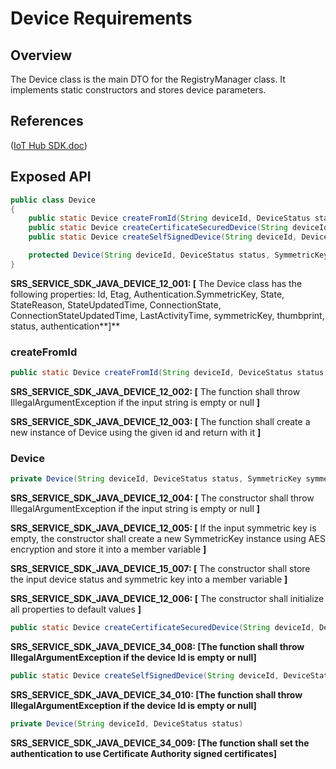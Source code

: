 # Device Requirements

## Overview

The Device class is the main DTO for the RegistryManager class. It implements static constructors and stores device parameters.

## References

([IoT Hub SDK.doc](https://microsoft.sharepoint.com/teams/Azure_IoT/_layouts/15/WopiFrame.aspx?sourcedoc={9A552E4B-EC00-408F-AE9A-D8C2C37E904F}&file=IoT%20Hub%20SDK.docx&action=default))

## Exposed API

```java
public class Device
{
    public static Device createFromId(String deviceId, DeviceStatus status, SymmetricKey symmetricKey)
    public static Device createCertificateSecuredDevice(String deviceId, DeviceStatus status)
    public static Device createSelfSignedDevice(String deviceId, DeviceStatus status, String primaryThumbprint, String secondaryThumbprint)

    protected Device(String deviceId, DeviceStatus status, SymmetricKey symmetricKey)
}
```
**SRS_SERVICE_SDK_JAVA_DEVICE_12_001: [** The Device class has the following properties: Id, Etag, Authentication.SymmetricKey, State, StateReason, StateUpdatedTime, ConnectionState, ConnectionStateUpdatedTime, LastActivityTime, symmetricKey, thumbprint, status, authentication**]**

### createFromId

```java
public static Device createFromId(String deviceId, DeviceStatus status, SymmetricKey symmetricKey) throws IllegalArgumentException, NoSuchAlgorithmException;
```
**SRS_SERVICE_SDK_JAVA_DEVICE_12_002: [** The function shall throw IllegalArgumentException if the input string is empty or null **]**

**SRS_SERVICE_SDK_JAVA_DEVICE_12_003: [** The function shall create a new instance of Device using the given id and return with it **]**

### Device

```java
private Device(String deviceId, DeviceStatus status, SymmetricKey symmetricKey) throws NoSuchAlgorithmException, IllegalArgumentException;
```
**SRS_SERVICE_SDK_JAVA_DEVICE_12_004: [** The constructor shall throw IllegalArgumentException if the input string is empty or null **]**

**SRS_SERVICE_SDK_JAVA_DEVICE_12_005: [** If the input symmetric key is empty, the constructor shall create a new SymmetricKey instance using AES encryption and store it into a member variable **]**

**SRS_SERVICE_SDK_JAVA_DEVICE_15_007: [** The constructor shall store the input device status and symmetric key into a member variable **]**

**SRS_SERVICE_SDK_JAVA_DEVICE_12_006: [** The constructor shall initialize all properties to default values **]**


```java
public static Device createCertificateSecuredDevice(String deviceId, DeviceStatus status)
```
**SRS_SERVICE_SDK_JAVA_DEVICE_34_008: [**The function shall throw IllegalArgumentException if the device Id is empty or null**]**


```java
public static Device createSelfSignedDevice(String deviceId, DeviceStatus status, String primaryThumbprint, String secondaryThumbprint)
```
**SRS_SERVICE_SDK_JAVA_DEVICE_34_010: [**The function shall throw IllegalArgumentException if the device Id is empty or null**]**


```java
private Device(String deviceId, DeviceStatus status)
```
**SRS_SERVICE_SDK_JAVA_DEVICE_34_009: [**The function shall set the authentication to use Certificate Authority signed certificates**]**